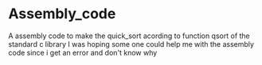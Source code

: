 # Assembly_code
A assembly code to make the quick_sort acording to function qsort of the standard c library
I was hoping some one could help me with the assembly code since i get an error and don't know why
